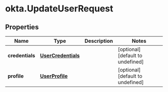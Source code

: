 # okta.UpdateUserRequest

## Properties

Name | Type | Description | Notes
------------ | ------------- | ------------- | -------------
**credentials** | [**UserCredentials**](UserCredentials.md) |  | [optional] [default to undefined]
**profile** | [**UserProfile**](UserProfile.md) |  | [optional] [default to undefined]

